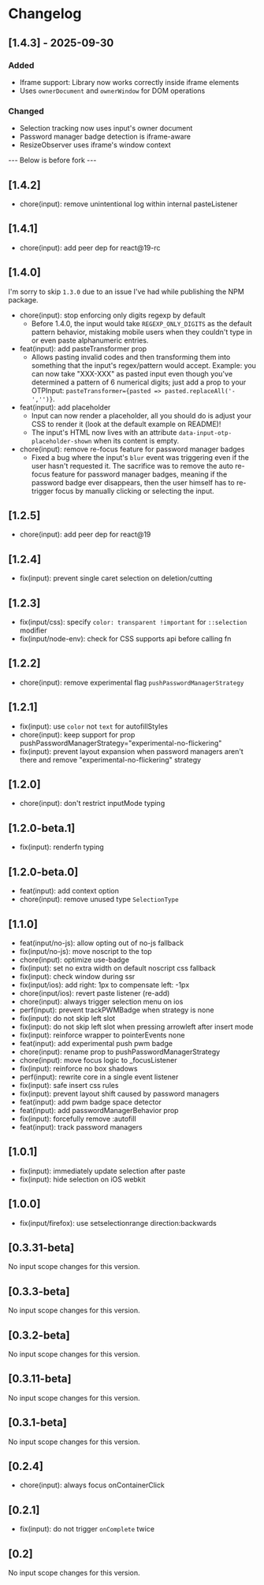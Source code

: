 # Changelog

## [1.4.3] - 2025-09-30

### Added
- Iframe support: Library now works correctly inside iframe elements
- Uses `ownerDocument` and `ownerWindow` for DOM operations

### Changed
- Selection tracking now uses input's owner document
- Password manager badge detection is iframe-aware
- ResizeObserver uses iframe's window context

--- Below is before fork ---

## [1.4.2]

- chore(input): remove unintentional log within internal pasteListener

## [1.4.1]

- chore(input): add peer dep for react@19-rc

## [1.4.0]

I'm sorry to skip `1.3.0` due to an issue I've had while publishing the NPM package.

- chore(input): stop enforcing only digits regexp by default
  - Before 1.4.0, the input would take `REGEXP_ONLY_DIGITS` as the default pattern behavior, mistaking mobile users when they couldn't type in or even paste alphanumeric entries.
- feat(input): add pasteTransformer prop
  - Allows pasting invalid codes and then transforming them into something that the input's regex/pattern would accept. Example: you can now take "XXX-XXX" as pasted input even though you've determined a pattern of 6 numerical digits; just add a prop to your OTPInput: `pasteTransformer={pasted => pasted.replaceAll('-','')}`.
- feat(input): add placeholder
  - Input can now render a placeholder, all you should do is adjust your CSS to render it (look at the default example on README)!
  - The input's HTML now lives with an attribute `data-input-otp-placeholder-shown` when its content is empty.
- chore(input): remove re-focus feature for password manager badges
  - Fixed a bug where the input's `blur` event was triggering even if the user hasn't requested it. The sacrifice was to remove the auto re-focus feature for password manager badges, meaning if the password badge ever disappears, then the user himself has to re-trigger focus by manually clicking or selecting the input.

## [1.2.5]

- chore(input): add peer dep for react@19

## [1.2.4]

- fix(input): prevent single caret selection on deletion/cutting

## [1.2.3]

- fix(input/css): specify `color: transparent !important` for `::selection` modifier
- fix(input/node-env): check for CSS supports api before calling fn

## [1.2.2]

- chore(input): remove experimental flag `pushPasswordManagerStrategy`

## [1.2.1]

- fix(input): use `color` not `text` for autofillStyles
- chore(input): keep support for prop pushPasswordManagerStrategy="experimental-no-flickering"
- fix(input): prevent layout expansion when password managers aren't there and remove "experimental-no-flickering" strategy

## [1.2.0]

- chore(input): don't restrict inputMode typing

## [1.2.0-beta.1]

- fix(input): renderfn typing

## [1.2.0-beta.0]

- feat(input): add context option
- chore(input): remove unused type `SelectionType`

## [1.1.0]

- feat(input/no-js): allow opting out of no-js fallback
- fix(input/no-js): move noscript to the top
- chore(input): optimize use-badge
- fix(input): set no extra width on default noscript css fallback
- fix(input): check window during ssr
- fix(input/ios): add right: 1px to compensate left: -1px
- chore(input/ios): revert paste listener (re-add)
- chore(input): always trigger selection menu on ios
- perf(input): prevent trackPWMBadge when strategy is none
- fix(input): do not skip left slot
- fix(input): do not skip left slot when pressing arrowleft after insert mode
- fix(input): reinforce wrapper to pointerEvents none
- feat(input): add experimental push pwm badge
- chore(input): rename prop to pushPasswordManagerStrategy
- chore(input): move focus logic to _focusListener
- fix(input): reinforce no box shadows
- perf(input): rewrite core in a single event listener
- fix(input): safe insert css rules
- fix(input): prevent layout shift caused by password managers
- feat(input): add pwm badge space detector
- feat(input): add passwordManagerBehavior prop
- fix(input): forcefully remove :autofill
- feat(input): track password managers

## [1.0.1]

- fix(input): immediately update selection after paste
- fix(input): hide selection on iOS webkit

## [1.0.0]

- fix(input/firefox): use setselectionrange direction:backwards

## [0.3.31-beta]

No input scope changes for this version.

## [0.3.3-beta]

No input scope changes for this version.

## [0.3.2-beta]

No input scope changes for this version.

## [0.3.11-beta]

No input scope changes for this version.

## [0.3.1-beta]

No input scope changes for this version.

## [0.2.4]

- chore(input): always focus onContainerClick

## [0.2.1]

- fix(input): do not trigger `onComplete` twice

## [0.2]

No input scope changes for this version.